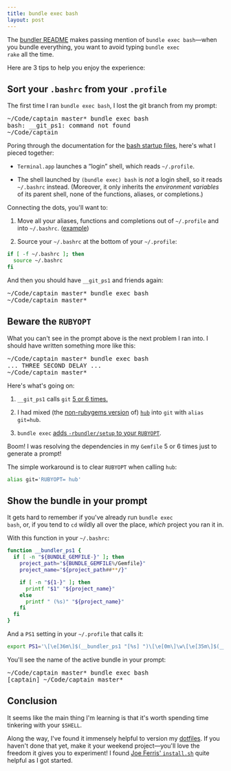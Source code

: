 ```yaml
---
title: bundle exec bash
layout: post
---
```


The <a href="http://github.com/carlhuda/bundler#readme">bundler README</a>
makes passing mention of <code>bundle exec bash</code>&mdash;when you bundle
everything, you want to avoid typing <code>bundle exec rake</code> all the
time.

Here are 3 tips to help you enjoy the experience:

<h2>Sort your <code>.bashrc</code> from your <code>.profile</code></h2>

The first time I ran <code>bundle exec bash</code>, I lost the git branch from my prompt:

<div class="highlight"><pre>
~/Code/captain <span class="color-magenta">master*</span> bundle exec bash
bash: __git_ps1: command not found
~/Code/captain
</pre></div>

Poring through the documentation for the <a
href="http://www.gnu.org/software/bash/manual/bashref.html#Bash-Startup-Files">bash
startup files</a>, here's what I pieced together:

* <code>Terminal.app</code> launches a &ldquo;login&rdquo; shell, which reads <code>~/.profile</code>.

* The shell launched by <code>(bundle exec) bash</code> is <em>not</em> a login shell, so it reads <code>~/.bashrc</code> instead. (Moreover, it only inherits the <em>environment variables</em> of its parent shell, none of the functions, aliases, or completions.)

Connecting the dots, you'll want to:

1. Move all your aliases, functions and completions out of <code>~/.profile</code> and into <code>~/.bashrc</code>. (<a href="http://github.com/matthewtodd/dotfiles/commit/84d57288548c484d59f0f1e1d43ab3b0abb1b263">example</a>)

2. Source your <code>~/.bashrc</code> at the bottom of your <code>~/.profile</code>:

```bash
if [ -f ~/.bashrc ]; then
  source ~/.bashrc
fi
```

And then you should have <code>__git_ps1</code> and friends again:

<div class="highlight"><pre>
~/Code/captain <span class="color-magenta">master*</span> bundle exec bash
~/Code/captain <span class="color-magenta">master*</span>
</pre></div>

<h2>Beware the <code>RUBYOPT</code></h2>

What you can't see in the prompt above is the next problem I ran into. I should
have written something more like this:

<div class="highlight"><pre>
~/Code/captain <span class="color-magenta">master*</span> bundle exec bash
... THREE SECOND DELAY ...
~/Code/captain <span class="color-magenta">master*</span>
</pre></div>

Here's what's going on:

1. <code>__git_ps1</code> calls <code>git</code> <a href="http://github.com/git/git/blob/v1.6.5.7/contrib/completion/git-completion.bash#L87-178">5 or 6 times.</a>

2. I had mixed (the <a href="http://gist.github.com/284823">non-rubygems version</a> of) <a href="http://github.com/defunkt/hub"><code>hub</code></a> into <code>git</code> with `alias git=hub`.

3. <code>bundle exec</code> <a href="http://github.com/carlhuda/bundler/blob/0.9.7/lib/bundler/cli.rb#L119-123">adds <code><nobr>-rbundler/setup</nobr></code> to your <code>RUBYOPT</code></a>.

Boom! I was resolving the dependencies in my <code>Gemfile</code> 5 or 6 times
just to generate a prompt!

The simple workaround is to clear <code>RUBYOPT</code> when calling <code>hub</code>:

```bash
alias git='RUBYOPT= hub'
```

<h2>Show the bundle in your prompt</h2>

It gets hard to remember if you've already run <code>bundle exec bash</code>,
or, if you tend to <code>cd</code> wildly all over the place, <em>which</em>
project you ran it in.

With this function in your <code>~/.bashrc</code>:

```bash
function __bundler_ps1 {
  if [ -n "${BUNDLE_GEMFILE-}" ]; then
    project_path="${BUNDLE_GEMFILE%/Gemfile}"
    project_name="${project_path##**/}"

    if [ -n "${1-}" ]; then
      printf "$1" "${project_name}"
    else
      printf " (%s)" "${project_name}"
    fi
  fi
}
```

And a <code>PS1</code> setting in your <code>~/.profile</code> that calls it:

```bash
export PS1='\[\e[36m\]$(__bundler_ps1 "[%s] ")\[\e[0m\]\w\[\e[35m\]$(__git_ps1 " %s")\[\e[0m\] '
```

You'll see the name of the active bundle in your prompt:

<div class="highlight"><pre>
~/Code/captain <span class="color-magenta">master*</span> bundle exec bash
<span class="color-cyan">[captain]</span> ~/Code/captain <span class="color-magenta">master*</span>
</pre></div>

<h2>Conclusion</h2>

It seems like the main thing I'm learning is that it's worth spending time
tinkering with your <code>$SHELL</code>.

Along the way, I've found it immensely helpful to version my <a
href="http://github.com/matthewtodd/dotfiles">dotfiles</a>. If you haven't done
that yet, make it your weekend project&mdash;you'll love the freedom it gives
you to experiment! I found <a
href="http://github.com/jferris/config_files/blob/master/install.sh">Joe
Ferris' <code>install.sh</code></a> quite helpful as I got started.

